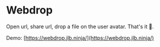 # Webdrop

Open url, share url, drop a file on the user avatar. That's it 🚀.

Demo: [https://webdrop.jlb.ninja/](https://webdrop.jlb.ninja/)
